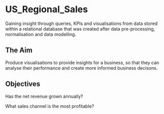 # US_Regional_Sales
Gaining insight through queries, KPIs and visualisations from data stored within a relational database that was created after data pre-processing, normalisation and data modelling.

## The Aim
Produce visualisations to provide insights for a business, so that they can analyse their performance and create more informed business decisons.

## Objectives
Has the net revenue grown annually?

What sales channel is the most profitable?


